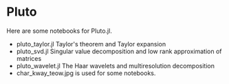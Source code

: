 # Pluto
Here are some notebooks for Pluto.jl.

- pluto_taylor.jl Taylor's theorem and Taylor expansion
- pluto_svd.jl Singular value decomposition and low rank approximation of matrices
- pluto_wavelet.jl The Haar wavelets and multiresolution decomposition
- char_kway_teow.jpg is used for some notebooks.
